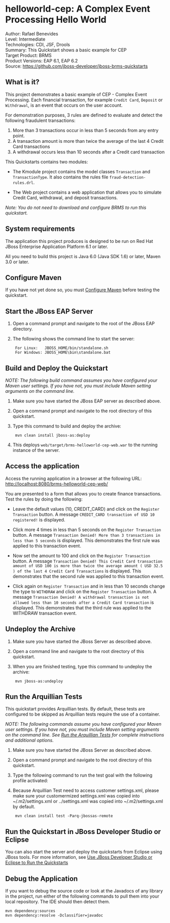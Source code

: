 helloworld-cep: A Complex Event Processing Hello World
======================================================
Author: Rafael Benevides  
Level: Intermediate  
Technologies: CDI, JSF, Drools  
Summary: This Quickstart shows a basic example for CEP  
Target Product: BRMS  
Product Versions: EAP 6.1, EAP 6.2  
Source: <https://github.com/jboss-developer/jboss-brms-quickstarts>  

What is it?
-----------

This project demonstrates a basic example of CEP - Complex Event Processing. Each financial transaction, for example `Credit Card`, `Deposit` or `Withdrawal`, is an event that occurs on the user account.

For demonstration purposes, 3 rules are defined to evaluate and detect the following fraudulent transactions:

1. More than 3 transactions occur in less than 5 seconds from any entry point.
2. A transaction amount is more than twice the average of the last 4 Credit Card transactions
3. A withdrawal occurs less than 10 seconds after a Credit card transaction


This Quickstarts contains two modules:

- The Kmodule project contains the model classes `Transaction` and `TransactionType`. It also contains the rules file `fraud-detection-rules.drl`.

- The Web project contains a web application that allows you to simulate Credit Card, withdrawal, and deposit transactions.

_Note: You do not need to download and configure BRMS to run this quickstart._


System requirements
-------------------

The application this project produces is designed to be run on Red Hat JBoss Enterprise Application Platform 6.1 or later.

All you need to build this project is Java 6.0 (Java SDK 1.6) or later, Maven 3.0 or later.


Configure Maven
---------------

If you have not yet done so, you must [Configure Maven](https://github.com/jboss-developer/jboss-developer-shared-resources/blob/master/guides/CONFIGURE_MAVEN.md#configure-maven-to-build-and-deploy-the-quickstarts) before testing the quickstart.


Start the JBoss EAP Server
----------------------

1. Open a command prompt and navigate to the root of the JBoss EAP directory.
2. The following shows the command line to start the server:

        For Linux:   JBOSS_HOME/bin/standalone.sh
        For Windows: JBOSS_HOME\bin\standalone.bat


Build and Deploy the Quickstart
-------------------------

_NOTE: The following build command assumes you have configured your Maven user settings. If you have not, you must include Maven setting arguments on the command line._

1. Make sure you have started the JBoss EAP server as described above.
2. Open a command prompt and navigate to the root directory of this quickstart.
3. Type this command to build and deploy the archive:

        mvn clean install jboss-as:deploy

4. This deploys `web/target/brms-helloworld-cep-web.war` to the running instance of the server.


Access the application
---------------------


Access the running application in a browser at the following URL:  <http://localhost:8080/brms-helloworld-cep-web/>

You are presented to a form that allows you to create finance transactions. Test the rules by doing the following:

- Leave the default values (10, CREDIT_CARD) and click on the `Register Transaction` button.
A message `CREDIT_CARD transaction of USD 10 registered!` is displayed.

- Click more 4 times in less than 5 seconds on the `Register Transaction` button.
A message `Transaction Denied! More than 3 transactions in less than 5 seconds` is displayed. This demonstrates the first rule was applied to this transaction event.

- Now set the amount to 100 and click on the `Register Transaction` button.
A message `Transaction Denied! This Credit Card transaction amount of USD 100 is more than twice the average amount ( USD 32.5 ) of the last 4 Credit Card Transactions` is displayed. This demonstrates that the second rule was applied to this transaction event.

- Click again on `Register Transaction` and in less than 10 seconds change the type to `WITHDRAW` and click on the `Register Transaction` button.
A message `Transaction Denied! A withdrawal transaction is not allowed less than 10 seconds after a Credit Card transaction` is displayed. This demonstrates that the third rule was applied to the WITHDRAW transaction event.


Undeploy the Archive
--------------------

1. Make sure you have started the JBoss Server as described above.
2. Open a command line and navigate to the root directory of this quickstart.
3. When you are finished testing, type this command to undeploy the archive:

        mvn jboss-as:undeploy


Run the Arquillian Tests
-------------------------

This quickstart provides Arquillian tests. By default, these tests are configured to be skipped as Arquillian tests require the use of a container.

_NOTE: The following commands assume you have configured your Maven user settings. If you have not, you must include Maven setting arguments on the command line. See [Run the Arquillian Tests](https://github.com/jboss-developer/jboss-developer-shared-resources/blob/master/guides/RUN_ARQUILLIAN_TESTS.md#run-the-arquillian-tests) for complete instructions and additional options._

1. Make sure you have started the JBoss Server as described above.
2. Open a command prompt and navigate to the root directory of this quickstart.
3. Type the following command to run the test goal with the following profile activated:
4. Because Arquillian Test need to access customer settings.xml, please make sure your customermized settings.xml  was copied into ~/.m2/settings.xml or ../settings.xml was copied into ~/.m2/settings.xml by default.

        mvn clean install test -Parq-jbossas-remote


Run the Quickstart in JBoss Developer Studio or Eclipse
-------------------------------------

You can also start the server and deploy the quickstarts from Eclipse using JBoss tools. For more information, see [Use JBoss Developer Studio or Eclipse to Run the Quickstarts](../README.md#use-jboss-developer-studio-or-eclipse-to-run-the-quickstarts)

Debug the Application
------------------------------------

If you want to debug the source code or look at the Javadocs of any library in the project, run either of the following commands to pull them into your local repository. The IDE should then detect them.

    mvn dependency:sources
    mvn dependency:resolve -Dclassifier=javadoc
